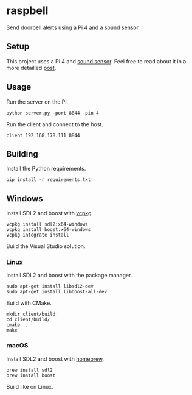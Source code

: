 # raspbell
Send doorbell alerts using a Pi 4 and a sound sensor.

## Setup
This project uses a Pi 4 and [sound sensor](https://www.makershop.de/en/sensoren/sound/schall-sensor-modul/). Feel free to read about it in a more detailled [post](https://eggception.de/blog/raspbell/).

## Usage
Run the server on the Pi.

```
python server.py -port 8844 -pin 4
```

Run the client and connect to the host.
```
client 192.168.178.111 8844
```

## Building
Install the Python requirements.

```
pip install -r requirements.txt
```

## Windows
Install SDL2 and boost with [vcpkg](https://github.com/microsoft/vcpkg).

```
vcpkg install sdl2:x64-windows
vcpkg install boost:x64-windows
vcpkg integrate install
```

Build the Visual Studio solution.

### Linux
Install SDL2 and boost with the package manager.

```
sudo apt-get install libsdl2-dev
sudo apt-get install libboost-all-dev
```

Build with CMake.

```
mkdir client/build
cd client/build/
cmake ..
make
```

### macOS
Install SDL2 and boost with [homebrew](https://brew.sh/).

```
brew install sdl2
brew install boost
```

Build like on Linux.
